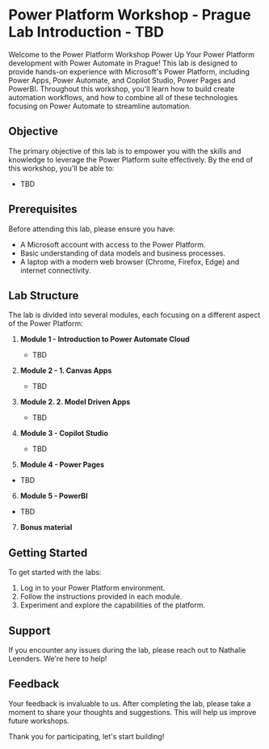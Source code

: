 # Power Platform Workshop - Prague Lab Introduction - TBD

Welcome to the Power Platform Workshop 
Power Up Your Power Platform development with Power Automate in Prague! This lab is designed to provide hands-on experience with Microsoft's Power Platform, including Power Apps, Power Automate, and Copilot Studio, Power Pages and PowerBI. Throughout this workshop, you'll learn how to build create automation workflows, and how to combine all of these technologies focusing on Power Automate to streamline automation.

## Objective

The primary objective of this lab is to empower you with the skills and knowledge to leverage the Power Platform suite effectively. By the end of this workshop, you'll be able to:

- TBD

## Prerequisites

Before attending this lab, please ensure you have:

- A Microsoft account with access to the Power Platform.
- Basic understanding of data models and business processes.
- A laptop with a modern web browser (Chrome, Firefox, Edge) and internet connectivity.

## Lab Structure

The lab is divided into several modules, each focusing on a different aspect of the Power Platform:

1. **Module 1 - Introduction to Power Automate Cloud**
   - TBD

2. **Module 2 - 1. Canvas Apps**
   - TBD

3. **Module 2. 2. Model Driven Apps**
   - TBD

4. **Module 3 - Copilot Studio**
   - TBD
     
5. **Module 4 - Power Pages**
  - TBD
    
6. **Module 5 - PowerBI**
  - TBD

7. **Bonus material**
     
## Getting Started

To get started with the labs:

1. Log in to your Power Platform environment.
2. Follow the instructions provided in each module.
3. Experiment and explore the capabilities of the platform.

## Support

If you encounter any issues during the lab, please reach out to Nathalie Leenders. We're here to help!

## Feedback

Your feedback is invaluable to us. After completing the lab, please take a moment to share your thoughts and suggestions. This will help us improve future workshops.

Thank you for participating, let's start building!
